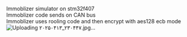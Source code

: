 Immoblizer simulator on stm32f407<br>
Immoblizer code sends on CAN bus <br>
Immoblizer uses rooling code and then encrypt with aes128 ecb mode![Uploading ۲۰۲۵۰۴۱۳_۲۳۰۴۴۷.jpg…]()
